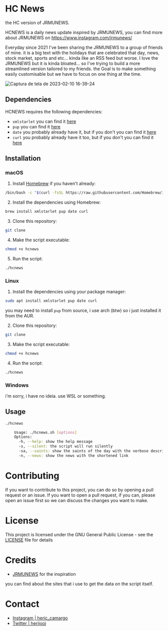 # HC News
the HC version of JRMUNEWS.

HCNEWS is a daily news update inspired by JRMUNEWS, you can find more about JRMUNEWS on https://www.instagram.com/jrmunews/

Everyday since 2021 I've been sharing the JRMUNEWS to a group of friends of mine. it is a big text with the holidays that are celebrated that day, news, stock market, sports and etc... kinda like an RSS feed but worse. I love the JRMUNEWS but it is kinda bloated... so I've trying to build a more streamlined version tailored to my friends. the Goal is to make something easily customisable but we have to focus on one thing at the time.


![Captura de tela de 2023-02-10 16-39-24](https://user-images.githubusercontent.com/56770734/218182494-c7a9a09d-564b-4265-a355-53772d8bcc3a.png)

## Dependencies

HCNEWS requires the following dependencies:

- `xmlstarlet` you can find it [here](https://xmlstar.sourceforge.net/)
- `pup` you can find it [here](https://github.com/ericchiang/pup)
- `date` you probably already have it, but if you don't you can find it [here](https://www.gnu.org/software/coreutils/manual/html_node/date-invocation.html)
- `curl` you probably already have it too, but if you don't you can find it [here](https://curl.se/)

## Installation
### macOS
1. Install [Homebrew](https://brew.sh/) if you haven't already:
```sh
/bin/bash -c "$(curl -fsSL https://raw.githubusercontent.com/Homebrew/install/master/install.sh)"
```
2. Install the dependencies using Homebrew:
```sh
brew install xmlstarlet pup date curl 
```
3. Clone this repository:
```sh
git clone
```
4. Make the script executable:
```sh
chmod +x hcnews
```
5. Run the script:
```sh
./hcnews
```
### Linux
1. Install the dependencies using your package manager:
```sh
sudo apt install xmlstarlet pup date curl 
```
you may need to install `pup` from source, i use arch (btw) so i just installed it from the AUR.

2. Clone this repository:
```sh
git clone
```
3. Make the script executable:
```sh
chmod +x hcnews
```
4. Run the script:
```sh
./hcnews
```
### Windows
i'm sorry, i have no ideia. use WSL or something.

## Usage
```sh
./hcnews
```
```sh
    Usage: ./hcnews.sh [options]
    Options:
      -h, --help: show the help message
      -s, --silent: the script will run silently
      -sa, --saints: show the saints of the day with the verbose description
      -n, --news: show the news with the shortened link
```

# Contributing
If you want to contribute to this project, you can do so by opening a pull request or an issue. If you want to open a pull request, if you can, please open an issue first so we can discuss the changes you want to make.

# License
This project is licensed under the GNU General Public License - see the [LICENSE](LICENSE) file for details


# Credits
- [JRMUNEWS](https://www.instagram.com/jrmunews/) for the inspiration

you can find about the sites that i use to get the data on the script itself.

# Contact
- [Instagram | heric_camargo](https://www.instagram.com/heric_camargo/)
- [Twitter | herijooj](https://twitter.com/herijooj)

